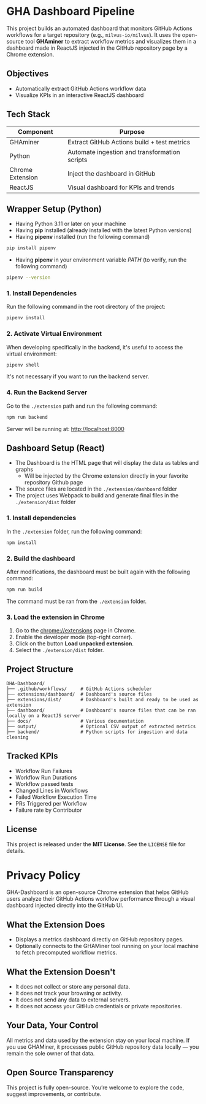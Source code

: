 # GHA Dashboard Pipeline

This project builds an automated dashboard that monitors GitHub Actions workflows for a target repository (e.g., `milvus-io/milvus`). It uses the open-source tool **GHAminer** to extract workflow metrics and visualizes them in a dashboard made in ReactJS injected in the GitHub repository page by a Chrome extension.

## Objectives

- Automatically extract GitHub Actions workflow data
- Visualize KPIs in an interactive ReactJS dashboard

## Tech Stack

| Component         | Purpose                                        |
|-------------------|------------------------------------------------|
| GHAminer          | Extract GitHub Actions build + test metrics    |
| Python            | Automate ingestion and transformation scripts  |
| Chrome Extension  | Inject the dashboard in GitHub                 |
| ReactJS           | Visual dashboard for KPIs and trends           |

## Wrapper Setup (Python)

- Having Python 3.11 or later on your machine
- Having **pip** installed (already installed with the latest Python versions)
- Having **pipenv** installed (run the following command)

```bash
pip install pipenv
```

- Having **pipenv** in your environment variable *PATH* (to verify, run the following command)

```bash
pipenv --version
```

### 1. Install Dependencies

Run the following command in the root directory of the project:

```bash
pipenv install
```

### 2. Activate Virtual Environment

When developing specifically in the backend, it's useful to access the virtual environment:

```bash
pipenv shell
```

It's not necessary if you want to run the backend server.

### 4. Run the Backend Server

Go to the `./extension` path and run the following command:

```bash
npm run backend
```

Server will be running at: [http://localhost:8000](http://localhost:8000)

## Dashboard Setup (React)

- The Dashboard is the HTML page that will display the data as tables and graphs
    - Will be injected by the Chrome extension directly in your favorite repository Github page
- The source files are located in the `./extension/dashboard` folder
- The project uses Webpack to build and generate final files in the `./extension/dist` folder

### 1. Install dependencies

In the `./extension` folder, run the following command:

```bash
npm install
```

### 2. Build the dashboard

After modifications, the dashboard must be built again with the following command:

```bash
npm run build
```

The command must be ran from the `./extension` folder.

### 3. Load the extension in Chrome

1. Go to the [chrome://extensions](extensions) page in Chrome.
2. Enable the developer mode (top-right corner).
3. Click on the button **Load unpacked extension**.
4. Select the `./extension/dist` folder.

## Project Structure

```text
DHA-Dashboard/
├── .github/workflows/     # GitHub Actions scheduler
├── extensions/dashboard/  # Dashboard's source files
├── extensions/dist/       # Dashboard's built and ready to be used as extension
├── dashboard/             # Dashboard's source files that can be ran locally on a ReactJS server
├── docs/                  # Various documentation
├── output/                # Optional CSV output of extracted metrics
├── backend/               # Python scripts for ingestion and data cleaning
```

## Tracked KPIs

- Workflow Run Failures
- Workflow Run Durations
- Workflow passed tests
- Changed Lines in Workflows
- Failed Workflow Execution Time
- PRs Triggered per Workflow
- Failure rate by Contributor

## License

This project is released under the **MIT License**. See the `LICENSE` file for details.

# Privacy Policy

GHA-Dashboard is an open-source Chrome extension that helps GitHub users analyze their GitHub Actions workflow performance through a visual dashboard injected directly into the GitHub UI.  

## What the Extension Does

- Displays a metrics dashboard directly on GitHub repository pages.  
- Optionally connects to the GHAMiner tool running on your local machine to fetch precomputed workflow metrics.

## What the Extension Doesn't

- It does not collect or store any personal data.
- It does not track your browsing or activity.
- It does not send any data to external servers.
- It does not access your GitHub credentials or private repositories.

## Your Data, Your Control

All metrics and data used by the extension stay on your local machine. If you use GHAMiner, it processes public GitHub repository data locally — you remain the sole owner of that data.  

## Open Source Transparency

This project is fully open-source. You’re welcome to explore the code, suggest improvements, or contribute.
